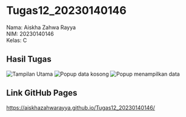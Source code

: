 # Tugas12_20230140146

Nama: Aiskha Zahwa Rayya  
NIM: 20230140146  
Kelas: C

## Hasil Tugas
![Tampilan Utama](https://github.com/user-attachments/assets/1a3d3074-90dc-4caa-932b-7fa810fb7550)
![Popup data kosong](https://github.com/user-attachments/assets/2a1715e1-d9f2-4e98-940b-407faa61385b)
![Popup menampilkan data](https://github.com/user-attachments/assets/a727485b-7bb7-4e29-8b60-4fd16cd9519f)



## Link GitHub Pages
https://aiskhazahwarayya.github.io/Tugas12_20230140146/
